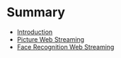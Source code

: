 # Summary

* [Introduction](Introduction.md)
* [Picture Web Streaming](PictureWebStreaming/README.md)
* [Face Recognition Web Streaming](FaceRecognitionWebStreaming/README.md)

